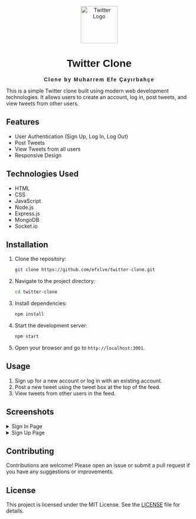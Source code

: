 <div align="center">
  <img src="https://github.com/user-attachments/assets/3deb95d1-ab39-4da0-a518-a6a2e2319121" alt="Twitter Logo" width="100">
  <h1 style="font-family: 'Arial', sans-serif;">Twitter Clone</h1>
  <p style="font-family: 'Arial', sans-serif; font-weight: bold; letter-spacing: 2px;">Clone by Muharrem Efe Çayırbahçe</p>
</div>

This is a simple Twitter clone built using modern web development technologies. It allows users to create an account, log in, post tweets, and view tweets from other users.

## Features

- User Authentication (Sign Up, Log In, Log Out)
- Post Tweets
- View Tweets from all users
- Responsive Design

## Technologies Used

- HTML
- CSS
- JavaScript
- Node.js
- Express.js
- MongoDB
- Socket.io

## Installation

1. Clone the repository:
   ```bash
   git clone https://github.com/efxlve/twitter-clone.git
   ```
2. Navigate to the project directory:
   ```bash
   cd twitter-clone
   ```
3. Install dependencies:
   ```bash
   npm install
   ```

4. Start the development server:
   ```bash
   npm start
   ```

5. Open your browser and go to `http://localhost:3001`.

## Usage

1. Sign up for a new account or log in with an existing account.
2. Post a new tweet using the tweet box at the top of the feed.
3. View tweets from other users in the feed.

## Screenshots

<details>
  <summary>Sign In Page</summary>
  <img src="https://github.com/user-attachments/assets/109eb776-e53f-488b-b5cf-9dcf8a858076" alt="Sign In Page">
</details>

<details>
  <summary>Sign Up Page</summary>
  <img src="https://github.com/user-attachments/assets/57fe4377-a1b9-4214-9a91-fc18e3d356fa" alt="Sign Up Page">
</details>

## Contributing

Contributions are welcome! Please open an issue or submit a pull request if you have any suggestions or improvements.

## License

This project is licensed under the MIT License. See the [LICENSE](LICENSE) file for details.